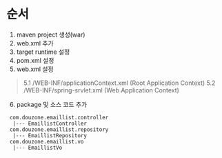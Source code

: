 # 순서

1. maven project 생성(war)
2. web.xml 추가 
3. target runtime 설정
4. pom.xml 설정
5. web.xml 설정
  > 5.1 /WEB-INF/applicationContext.xml (Root Application Context)
  > 5.2 /WEB-INF/spring-srvlet.xml (Web Application Context)
6. package  및 소스 코드 추가

  ```
   com.douzone.emaillist.controller
	|--- EmaillistController
   com.douzone.emaillist.repository
	|--- EmaillistRepository
   com.douzone.emaillist.vo
	|--- EmaillistVo
 ```
 
 
	